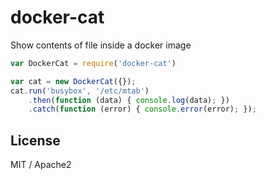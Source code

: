 # docker-cat
Show contents of file inside a docker image

``` js
var DockerCat = require('docker-cat')

var cat = new DockerCat({});
cat.run('busybox', '/etc/mtab')
    .then(function (data) { console.log(data); })
    .catch(function (error) { console.error(error); });
```

## License

MIT / Apache2
